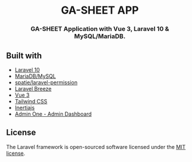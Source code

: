 <h1 align="center">GA-SHEET APP</h1>
<h3 align="center">GA-SHEET Application with Vue 3, Laravel 10 & MySQL/MariaDB.</h3>

## Built with
- [Laravel 10](https://github.com/laravel/framework)
- [MariaDB/MySQL](https://mariadb.org/)
- [spatie/laravel-permission](https://github.com/spatie/laravel-permission)
- [Laravel Breeze](https://github.com/laravel/breeze)
- [Vue 3](https://vuejs.org/)
- [Tailwind CSS](https://tailwindcss.com/)
- [Inertiajs](https://inertiajs.com/)
- [Admin One - Admin Dashboard](https://github.com/justboil/admin-one-vue-tailwind)

## License

The Laravel framework is open-sourced software licensed under the [MIT license](https://opensource.org/licenses/MIT).
